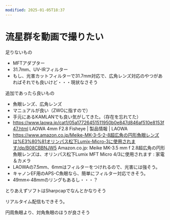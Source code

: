 ```yaml
---
modified: 2025-01-05T18:37
---
```

# 流星群を動画で撮りたい

足りないもの

- MFTアダプター  
- 31.7mm、UV-IRフィルター  
- もし、光害カットフィルターで31.7mm対応で、広角レンズ対応のやつがあればそれでも良いけど・・・現状なさそう  

追加であったら良いもの

- 魚眼レンズ、広角レンズ  
- マニュアルが良い（ZWOに指すので）  
- 手元にあるKAMLANでも良い気がしてきた。（存在を忘れてた）  
- https://www.laowa.jp/cat1/05a17726451511950b0e847d846af510e8153f47.html LAOWA 4mm F2.8 Fisheye | 製品情報 | LAOWA  
- https://www.amazon.co.jp/Meike-MK-3-5-2-8超広角の円形魚眼レンズは%E3%80%81オリンパス松下Lumix-Micro-3に使用されます/dp/B08CBBNJW5 Amazon.co.jp: Meike MK-3.5 mm f 2.8超広角の円形魚眼レンズは、オリンパス松下Lumix MFT Micro 4/3に使用されます : 家電＆カメラ  
- LAOWAの7.5mm、6mmはフィルターをつけれるので、光害には強そう。  
- キャノンEF用のAPS-C魚眼なら、簡単にフィルター対応できそう。  
- 49mm←48mmのリングもあるし・・・？  

とりあえずソフトはSharpcapでなんとかなりそう

リアルタイム配信もできそう。

円周魚眼より、対角魚眼のほうが良さそう